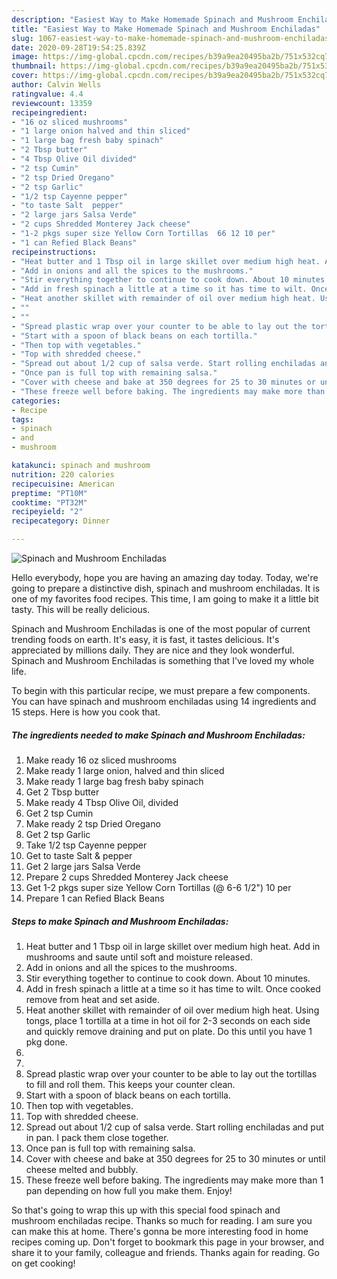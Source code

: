 ```yaml
---
description: "Easiest Way to Make Homemade Spinach and Mushroom Enchiladas"
title: "Easiest Way to Make Homemade Spinach and Mushroom Enchiladas"
slug: 1067-easiest-way-to-make-homemade-spinach-and-mushroom-enchiladas
date: 2020-09-28T19:54:25.839Z
image: https://img-global.cpcdn.com/recipes/b39a9ea20495ba2b/751x532cq70/spinach-and-mushroom-enchiladas-recipe-main-photo.jpg
thumbnail: https://img-global.cpcdn.com/recipes/b39a9ea20495ba2b/751x532cq70/spinach-and-mushroom-enchiladas-recipe-main-photo.jpg
cover: https://img-global.cpcdn.com/recipes/b39a9ea20495ba2b/751x532cq70/spinach-and-mushroom-enchiladas-recipe-main-photo.jpg
author: Calvin Wells
ratingvalue: 4.4
reviewcount: 13359
recipeingredient:
- "16 oz sliced mushrooms"
- "1 large onion halved and thin sliced"
- "1 large bag fresh baby spinach"
- "2 Tbsp butter"
- "4 Tbsp Olive Oil divided"
- "2 tsp Cumin"
- "2 tsp Dried Oregano"
- "2 tsp Garlic"
- "1/2 tsp Cayenne pepper"
- "to taste Salt  pepper"
- "2 large jars Salsa Verde"
- "2 cups Shredded Monterey Jack cheese"
- "1-2 pkgs super size Yellow Corn Tortillas  66 12 10 per"
- "1 can Refied Black Beans"
recipeinstructions:
- "Heat butter and 1 Tbsp oil in large skillet over medium high heat. Add in mushrooms and saute until soft and moisture released."
- "Add in onions and all the spices to the mushrooms."
- "Stir everything together to continue to cook down. About 10 minutes."
- "Add in fresh spinach a little at a time so it has time to wilt. Once cooked remove from heat and set aside."
- "Heat another skillet with remainder of oil over medium high heat. Using tongs, place 1 tortilla at a time in hot oil for 2-3 seconds on each side and quickly remove draining and put on plate. Do this until you have 1 pkg done."
- ""
- ""
- "Spread plastic wrap over your counter to be able to lay out the tortillas to fill and roll them. This keeps your counter clean."
- "Start with a spoon of black beans on each tortilla."
- "Then top with vegetables."
- "Top with shredded cheese."
- "Spread out about 1/2 cup of salsa verde. Start rolling enchiladas and put in pan. I pack them close together."
- "Once pan is full top with remaining salsa."
- "Cover with cheese and bake at 350 degrees for 25 to 30 minutes or until cheese melted and bubbly."
- "These freeze well before baking. The ingredients may make more than 1 pan depending on how full you make them. Enjoy!"
categories:
- Recipe
tags:
- spinach
- and
- mushroom

katakunci: spinach and mushroom 
nutrition: 220 calories
recipecuisine: American
preptime: "PT10M"
cooktime: "PT32M"
recipeyield: "2"
recipecategory: Dinner

---
```



![Spinach and Mushroom Enchiladas](https://img-global.cpcdn.com/recipes/b39a9ea20495ba2b/751x532cq70/spinach-and-mushroom-enchiladas-recipe-main-photo.jpg)

Hello everybody, hope you are having an amazing day today. Today, we're going to prepare a distinctive dish, spinach and mushroom enchiladas. It is one of my favorites food recipes. This time, I am going to make it a little bit tasty. This will be really delicious.

Spinach and Mushroom Enchiladas is one of the most popular of current trending foods on earth. It's easy, it is fast, it tastes delicious. It's appreciated by millions daily. They are nice and they look wonderful. Spinach and Mushroom Enchiladas is something that I've loved my whole life.




To begin with this particular recipe, we must prepare a few components. You can have spinach and mushroom enchiladas using 14 ingredients and 15 steps. Here is how you cook that.

<!--inarticleads1-->

##### The ingredients needed to make Spinach and Mushroom Enchiladas:

1. Make ready 16 oz sliced mushrooms
1. Make ready 1 large onion, halved and thin sliced
1. Make ready 1 large bag fresh baby spinach
1. Get 2 Tbsp butter
1. Make ready 4 Tbsp Olive Oil, divided
1. Get 2 tsp Cumin
1. Make ready 2 tsp Dried Oregano
1. Get 2 tsp Garlic
1. Take 1/2 tsp Cayenne pepper
1. Get to taste Salt &amp; pepper
1. Get 2 large jars Salsa Verde
1. Prepare 2 cups Shredded Monterey Jack cheese
1. Get 1-2 pkgs super size Yellow Corn Tortillas (@ 6-6 1/2&#34;) 10 per
1. Prepare 1 can Refied Black Beans




<!--inarticleads2-->

##### Steps to make Spinach and Mushroom Enchiladas:

1. Heat butter and 1 Tbsp oil in large skillet over medium high heat. Add in mushrooms and saute until soft and moisture released.
1. Add in onions and all the spices to the mushrooms.
1. Stir everything together to continue to cook down. About 10 minutes.
1. Add in fresh spinach a little at a time so it has time to wilt. Once cooked remove from heat and set aside.
1. Heat another skillet with remainder of oil over medium high heat. Using tongs, place 1 tortilla at a time in hot oil for 2-3 seconds on each side and quickly remove draining and put on plate. Do this until you have 1 pkg done.
1. 
1. 
1. Spread plastic wrap over your counter to be able to lay out the tortillas to fill and roll them. This keeps your counter clean.
1. Start with a spoon of black beans on each tortilla.
1. Then top with vegetables.
1. Top with shredded cheese.
1. Spread out about 1/2 cup of salsa verde. Start rolling enchiladas and put in pan. I pack them close together.
1. Once pan is full top with remaining salsa.
1. Cover with cheese and bake at 350 degrees for 25 to 30 minutes or until cheese melted and bubbly.
1. These freeze well before baking. The ingredients may make more than 1 pan depending on how full you make them. Enjoy!




So that's going to wrap this up with this special food spinach and mushroom enchiladas recipe. Thanks so much for reading. I am sure you can make this at home. There's gonna be more interesting food in home recipes coming up. Don't forget to bookmark this page in your browser, and share it to your family, colleague and friends. Thanks again for reading. Go on get cooking!
